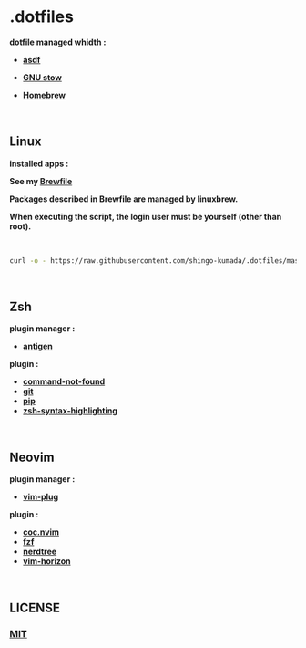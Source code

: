# **.dotfiles**

**dotfile managed whidth :**

- **[asdf](https://asdf-vm.com/guide/introduction.html)**

- **[GNU stow](https://www.gnu.org/software/stow/)**

- **[Homebrew](https://github.com/Homebrew/homebrew-bundle)**

<br>

## Linux

**installed apps :**

**See my [Brewfile](packages/shell/bin/linux_build/Brewfile)**

**Packages described in Brewfile are managed by linuxbrew.**

**When executing the script, the login user must be yourself (other than root).**

<br>

```sh
curl -o - https://raw.githubusercontent.com/shingo-kumada/.dotfiles/master/packages/shell/bin/linux_build/linux_build.sh | bash
```
<br>

## **Zsh**

**plugin manager :**

- **[antigen](https://github.com/zsh-users/antigen)**

**plugin :**

- **[command-not-found](https://github.com/ohmyzsh/ohmyzsh/tree/master/plugins/command-not-found)**
- **[git](https://github.com/ohmyzsh/ohmyzsh/tree/master/plugins/git)**
- **[pip](https://github.com/ohmyzsh/ohmyzsh/tree/master/plugins/pip)**
- **[zsh-syntax-highlighting](https://github.com/zsh-users/zsh-syntax-highlighting)**

<br>

## **Neovim**

**plugin manager :**

- **[vim-plug](https://github.com/junegunn/vim-plug)**

**plugin :**

- **[coc.nvim](https://github.com/neoclide/coc.nvim)**
- **[fzf](https://github.com/junegunn/fzf)**
- **[nerdtree](https://github.com/preservim/nerdtree)**
- **[vim-horizon](https://github.com/ntk148v/vim-horizon)**

<br>

## **LICENSE**

### **[MIT](LICENSE)**
